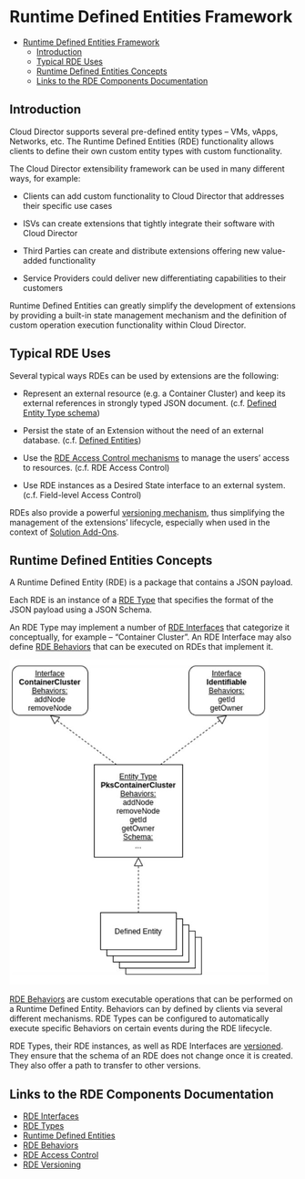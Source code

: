 # Runtime Defined Entities Framework

- [Runtime Defined Entities Framework](#runtime-defined-entities-framework)
  - [Introduction](#introduction)
  - [Typical RDE Uses](#typical-rde-uses)
  - [Runtime Defined Entities Concepts](#runtime-defined-entities-concepts)
  - [Links to the RDE Components Documentation](#links-to-the-rde-components-documentation)

## Introduction

Cloud Director supports several pre-defined entity types – VMs, vApps,
Networks, etc. The Runtime Defined Entities (RDE) functionality allows
clients to define their own custom entity types with custom
functionality.

The Cloud Director extensibility framework can be used in many different
ways, for example:

- Clients can add custom functionality to Cloud Director that addresses
their specific use cases

- ISVs can create extensions that tightly integrate their software with
Cloud Director

- Third Parties can create and distribute extensions offering new
value-added functionality

- Service Providers could deliver new differentiating capabilities to
their customers

Runtime Defined Entities can greatly simplify the development of
extensions by providing a built-in state management mechanism and the
definition of custom operation execution functionality within Cloud
Director.

## Typical RDE Uses

Several typical ways RDEs can be used by extensions are the following:

- Represent an external resource (e.g. a Container Cluster) and keep its external references in strongly typed JSON document. (c.f. [Defined Entity Type schema](rde-types.md))

- Persist the state of an Extension without the need of an external database. (c.f. [Defined Entities](defined-entities.md))

- Use the [RDE Access Control mechanisms](rde-access-control.md) to manage the users’ access to
resources. (c.f. RDE Access Control)

- Use RDE instances as a Desired State interface to an external system.
(c.f. Field-level Access Control)

RDEs also provide a powerful [versioning mechanism](rde-versions.md), thus simplifying
the management of the extensions’ lifecycle, especially when used in the
context of [Solution Add-Ons](../../extension-sdk/extension-sdk.md).

## Runtime Defined Entities Concepts

A Runtime Defined Entity (RDE) is a package that contains a JSON payload.

Each RDE is an instance of a [RDE Type](rde-types.md) that specifies
the format of the JSON payload using a JSON Schema.

An RDE Type may implement a number of [RDE Interfaces](rde-interfaces.md) that categorize it
conceptually, for example – “Container Cluster”. An RDE Interface may
also define [RDE Behaviors](behaviors-general-concepts.md) that can be executed on RDEs that implement it.

![Example Defined Entity Interface, Type, and instances](../../images/rde_concepts.png)

[RDE Behaviors](behaviors-general-concepts.md) are custom executable operations that can be performed on a
Runtime Defined Entity. Behaviors can by defined by clients via several
different mechanisms. RDE Types can be configured to automatically
execute specific Behaviors on certain events during the RDE lifecycle.

RDE Types, their RDE instances, as well as RDE Interfaces are [versioned](rde-versions.md).
They ensure that the schema of an RDE does not change once it is created. They also offer a path to transfer to other versions.

## Links to the RDE Components Documentation

- [RDE Interfaces](rde-interfaces.md)
- [RDE Types](rde-types.md)
- [Runtime Defined Entities](defined-entities.md)
- [RDE Behaviors](behaviors-general-concepts.md)
- [RDE Access Control](rde-access-control.md)
- [RDE Versioning](rde-versions.md)
